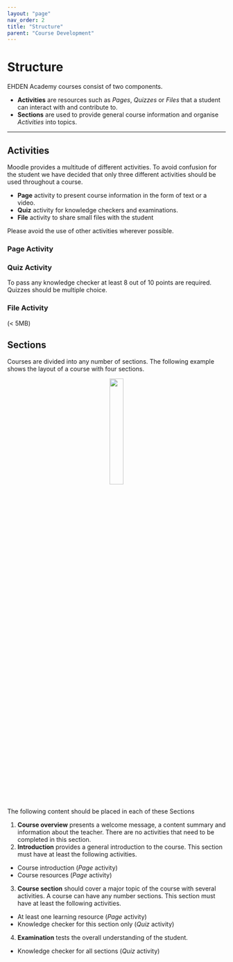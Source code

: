 ```yaml
---
layout: "page"
nav_order: 2
title: "Structure"
parent: "Course Development"
---
```


# Structure

EHDEN Academy courses consist of two components.
- **Activities** are resources such as *Pages*, *Quizzes* or *Files* that a student can interact with and contribute to.
- **Sections** are used to provide general course information and organise *Activities* into topics.

---

## Activities

Moodle provides a multitude of different activities. To avoid confusion for the student we have decided that only three different activities should be used throughout a course.
- **Page** activity to present course information in the form of text or a video.
- **Quiz** activity for knowledge checkers and examinations.
- **File** activity to share small files with the student

Please avoid the use of other activities wherever possible.

### Page Activity

### Quiz Activity
To pass any knowledge checker at least 8 out of 10 points are required. Quizzes should be multiple choice.

### File Activity
(< 5MB)

## Sections

Courses are divided into any number of sections. The following example shows the layout of a course with four sections.

<center>
<img src="{{ site.url }}/Academy/pages/img/course-structure.png" width="25%">
</center>

The following content should be placed in each of these Sections
1. **Course overview** presents a welcome message, a content summary and information about the teacher. There are no activities that need to be completed in this section.
2. **Introduction** provides a general introduction to the course. This section must have at least the following activities.
  - Course introduction (*Page* activity)
  - Course resources (*Page* activity)
3. **Course section** should cover a major topic of the course with several activities. A course can have any number sections. This section must have at least the following activities.
  - At least one learning resource (*Page* activity)
  - Knowledge checker for this section only (*Quiz* activity)
4. **Examination** tests the overall understanding of the student.
  - Knowledge checker for all sections (*Quiz* activity)
